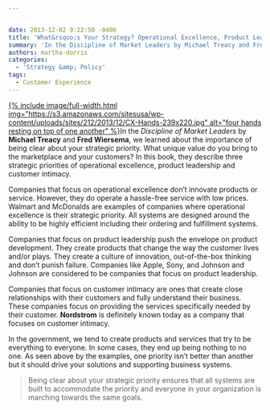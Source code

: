 ```yaml
---


date: 2013-12-02 9:22:50 -0400
title: 'What&rsquo;s Your Strategy? Operational Excellence, Product Leadership or Customer Intimacy?'
summary: 'In the Discipline of Market Leaders by Michael Treacy and Fred Wiersema, we learned about the importance of being clear about your strategic priority. &nbsp;What unique value do you bring to the marketplace and your customers? &nbsp;In this book, they describe three strategic priorities of'
authors: martha-dorris
categories:
  - 'Strategy &amp; Policy'
tags:
  - Customer Experience
---
```


<p dir="ltr">
  <a href="https://s3.amazonaws.com/sitesusa/wp-content/uploads/sites/212/2013/12/CX-Hands-239x220.jpg">
{% include image/full-width.html img="https://s3.amazonaws.com/sitesusa/wp-content/uploads/sites/212/2013/12/CX-Hands-239x220.jpg" alt="four hands resting on top of one another" %}</a>In the <em>Discipline of Market Leaders</em> by <strong>Michael Treacy</strong> and <strong>Fred Wiersema</strong>, we learned about the importance of being clear about your strategic priority.  What unique value do you bring to the marketplace and your customers?  In this book, they describe three strategic priorities of operational excellence, product leadership and customer intimacy.
</p>

<p dir="ltr">
  Companies that focus on operational excellence don’t innovate products or service. However, they do operate a hassle-free service with low prices.  Walmart and McDonalds are examples of companies where operational excellence is their strategic priority.  All systems are designed around the ability to be highly efficient including their ordering and fulfillment systems.
</p>

<p dir="ltr">
  Companies that focus on product leadership push the envelope on product development. They create products that change the way the customer lives and/or plays.  They create a culture of innovation, out-of-the-box thinking and don’t punish failure.  Companies like Apple, Sony, and Johnson and Johnson are considered to be companies that focus on product leadership.
</p>

<p dir="ltr">
  Companies that focus on customer intimacy are ones that create close relationships with their customers and fully understand their business. These companies focus on providing the services specifically needed by their customer.  <strong>Nordstrom</strong> is definitely known today as a company that focuses on customer intimacy.
</p>

In the government, we tend to create products and services that try to be everything to everyone.  In some cases, they end up being nothing to no one.   As seen above by the examples, one priority isn’t better than another but it should drive your solutions and supporting business systems.

> Being clear about your strategic priority ensures that all systems are built to accommodate the priority and everyone in your organization is marching towards the same goals.